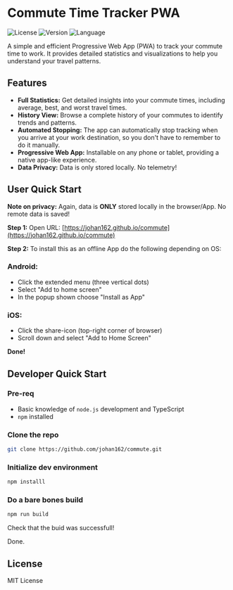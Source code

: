 # Commute Time Tracker PWA

![License](https://img.shields.io/badge/license-MIT-blue.svg)
![Version](https://img.shields.io/badge/version-0.3.1-brightgreen.svg)
![Language](https://img.shields.io/badge/language-TypeScript-orange.svg)

A simple and efficient Progressive Web App (PWA) to track your commute time to work. It provides detailed statistics and visualizations to help you understand your travel patterns.

## Features

- **Full Statistics:** Get detailed insights into your commute times, including average, best, and worst travel times.
- **History View:** Browse a complete history of your commutes to identify trends and patterns.
- **Automated Stopping:** The app can automatically stop tracking when you arrive at your work destination, so you don't have to remember to do it manually.
- **Progressive Web App:** Installable on any phone or tablet, providing a native app-like experience.
- **Data Privacy:** Data is only stored locally. No telemetry!

## User Quick Start 

**Note on privacy:** Again, data is **ONLY** stored locally in the browser/App. No remote data is saved! 

**Step 1:** Open URL: [https://johan162.github.io/commute](https://johan162.github.io/commute)

**Step 2:** To install this as an offline App do the following depending on OS:

### Android:
- Click the extended menu (three vertical dots)
- Select "Add to home screen"
- In the popup shown choose "Install as App"

### iOS:
- Click the share-icon (top-right corner of browser)
- Scroll down and select "Add to Home Screen"


**Done!**

## Developer Quick Start

### Pre-req

* Basic knowledge of `node.js` development and TypeScript
* `npm` installed

### Clone the repo

```sh
git clone https://github.com/johan162/commute.git
```

### Initialize dev environment

```sh
npm installl
```

### Do a bare bones build

```sh
npm run build
```

Check that the buid was successfull!

Done.


## License

MIT License







